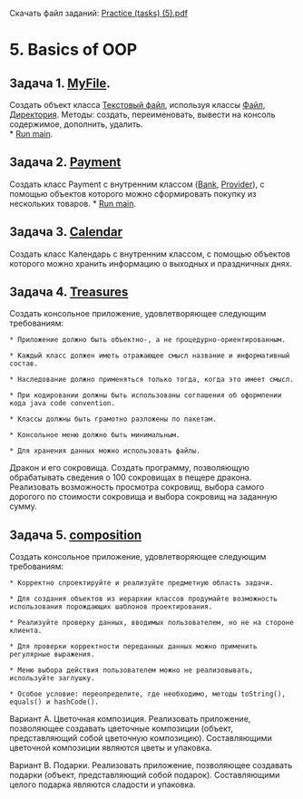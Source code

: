 Скачать файл заданий: [Practice (tasks) (5).pdf](https://github.com/pp8a/Introduction-to-Java/files/10300529/Practice.tasks.5.pdf)

# 5. Basics of OOP

## Задача 1. [MyFile](https://github.com/pp8a/Introduction-to-Java/tree/main/OOP/src/MyFile).
Создать объект класса [Текстовый файл](https://github.com/pp8a/Introduction-to-Java/blob/main/OOP/src/MyFile/MyText.java), используя классы [Файл](https://github.com/pp8a/Introduction-to-Java/blob/main/OOP/src/MyFile/MyFile.java), [Директория](https://github.com/pp8a/Introduction-to-Java/blob/main/OOP/src/MyFile/MyDirectory.java). Методы: создать, переименовать, вывести на консоль содержимое, дополнить, удалить.    
    * [Run main](https://github.com/pp8a/Introduction-to-Java/blob/main/OOP/src/MyFile/main.java).    
## Задача 2. [Payment](https://github.com/pp8a/Introduction-to-Java/tree/main/OOP/src/Payment)
Создать класс Payment с внутренним классом ([Bank](https://github.com/pp8a/Introduction-to-Java/blob/main/OOP/src/Payment/Bank.java), [Provider](https://github.com/pp8a/Introduction-to-Java/blob/main/OOP/src/Payment/Provider.java)), с помощью объектов которого можно сформировать покупку из нескольких товаров.     * [Run main](https://github.com/pp8a/Introduction-to-Java/blob/main/OOP/src/Payment/main.java).    
## Задача 3. [Calendar](https://github.com/pp8a/Introduction-to-Java/tree/main/OOP/src/Calendar)

Создать класс Календарь с внутренним классом, с помощью объектов которого можно хранить информацию о 
выходных и праздничных днях.

## Задача 4. [Treasures](https://github.com/pp8a/Introduction-to-Java/tree/main/OOP/src/Treasures)

Создать консольное приложение, удовлетворяющее следующим требованиям: 
    
    * Приложение должно быть объектно-, а не процедурно-ориентированным. 
    
    * Каждый класс должен иметь отражающее смысл название и информативный состав. 

    * Наследование должно применяться только тогда, когда это имеет смысл. 

    * При кодировании должны быть использованы соглашения об оформлении кода java code convention. 

    * Классы должны быть грамотно разложены по пакетам. 

    * Консольное меню должно быть минимальным. 

    * Для хранения данных можно использовать файлы.

Дракон и его сокровища. Создать программу, позволяющую обрабатывать сведения о 100 сокровищах в пещере 
дракона. Реализовать возможность просмотра сокровищ, выбора самого дорогого по стоимости сокровища и 
выбора сокровищ на заданную сумму.

## Задача 5. [composition](https://github.com/pp8a/Introduction-to-Java/tree/main/OOP/src/composition)

Создать консольное приложение, удовлетворяющее следующим требованиям: 

    * Корректно спроектируйте и реализуйте предметную область задачи. 

    * Для создания объектов из иерархии классов продумайте возможность использования порождающих шаблонов проектирования.

    * Реализуйте проверку данных, вводимых пользователем, но не на стороне клиента.

    * Для проверки корректности переданных данных можно применить регулярные выражения.

    * Меню выбора действия пользователем можно не реализовывать, используйте заглушку.

    * Особое условие: переопределите, где необходимо, методы toString(), equals() и hashCode().

Вариант A. Цветочная композиция. Реализовать приложение, позволяющее создавать цветочные композиции (объект, представляющий собой цветочную композицию). Составляющими цветочной композиции являются цветы и упаковка.

Вариант B. Подарки. Реализовать приложение, позволяющее создавать подарки (объект, представляющий собой подарок). Составляющими целого подарка являются сладости и упаковка.
